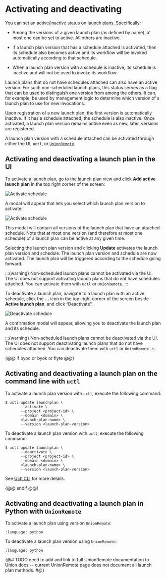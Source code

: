 # Activating and deactivating

You can set an active/inactive status on launch plans. Specifically:

* Among the versions of a given launch plan (as defined by name), at most one can be set to active.
  All others are inactive.

* If a launch plan version that has a schedule attached is activated, then its schedule also becomes active and its workflow will be invoked automatically according to that schedule.

* When a launch plan version with a schedule is inactive, its schedule is inactive and will not be used to invoke its workflow.

Launch plans that do not have schedules attached can also have an active version.
For such non-scheduled launch plans, this status serves as a flag that can be used to distinguish one version from among the others.
It can, for example, be used by management logic to determine which version of a launch plan to use for new invocations.

Upon registration of a new launch plan, the first version is automatically inactive.
If it has a schedule attached, the schedule is also inactive.
Once activated, a launch plan version remains active even as new, later, versions are registered.

A launch plan version with a schedule attached can be activated through either the UI, `uctl`, or [`UnionRemote`](../../../user-guide/development-cycle/union-remote/index.md).

## Activating and deactivating a launch plan in the UI

To activate a launch plan, go to the launch plan view and click **Add active launch plan** in the top right corner of the screen:

![Activate schedule](/_static/images/user-guide/core-concepts/launch-plans/activating-and-deactivating/add-active-launch-plan.png)

A modal will appear that lets you select which launch plan version to activate:

![Activate schedule](/_static/images/user-guide/core-concepts/launch-plans/activating-and-deactivating/update-active-launch-plan-dialog.png)

This modal will contain all versions of the launch plan that have an attached schedule.
Note that at most one version (and therefore at most one schedule) of a launch plan can be active at any given time.

Selecting the launch plan version and clicking **Update** activates the launch plan version and schedule.
The launch plan version and schedule are now activated. The launch plan will be triggered according to the schedule going forward.

:::{warning}
Non-scheduled launch plans cannot be activated via the UI.
The UI does not support activating launch plans that do not have schedules attached.
You can activate them with `uctl` or `UnionRemote`.
:::

To deactivate a launch plan, navigate to a launch plan with an active schedule, click the **...** icon in the top-right corner of the screen beside **Active launch plan**, and click “Deactivate”.

![Deactivate schedule](/_static/images/user-guide/core-concepts/launch-plans/activating-and-deactivating/deactivate-launch-plan.png)

A confirmation modal will appear, allowing you to deactivate the launch plan and its schedule.

:::{warning}
Non-scheduled launch plans cannot be deactivated via the UI.
The UI does not support deactivating launch plans that do not have schedules attached.
You can deactivate them with `uctl` or `UnionRemote`.
:::

{@@ if byoc or byok or flyte @@}

## Activating and deactivating a launch plan on the command line with `uctl`

To activate a launch plan version with `uctl`, execute the following command:

```{code-block} shell
$ uctl update launchplan \
       --activate \
       --project <project-id> \
       --domain <domain> \
       <launch-plan-name> \
       --version <launch-plan-version>
```

To deactivate a launch plan version with `uctl`, execute the following command:

```{code-block} shell
$ uctl update launchplan \
       --deactivate \
       --project <project-id> \
       --domain <domain> \
       <launch-plan-name> \
       --version <launch-plan-version>
```

See [Uctl CLI](../../../api-reference/uctl-cli/index.md) for more details.

{@@ endif @@}

## Activating and deactivating a launch plan in Python with `UnionRemote`

To activate a launch plan using version `UnionRemote`:

```{literalinclude} ../../../_static/includes/core-concepts/launch-plans/activating-and-deactivating/example_1.py
:language: python
```

To deactivate a launch plan version using `UnionRemote`:

```{literalinclude} ../../../_static/includes/core-concepts/launch-plans/activating-and-deactivating/example_2.py
:language: python
```

{@# TODO need to add and link to full UnionRemote documentation to Union docs -- current UnionRemote page does not document all launch plan methods. #@}
